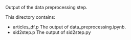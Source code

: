 Output of the data preprocessing step.

This directory contains:  
- articles_df.p  The output of data_preprocessing.ipynb.
- sid2step.p     The output of sid2step.py
